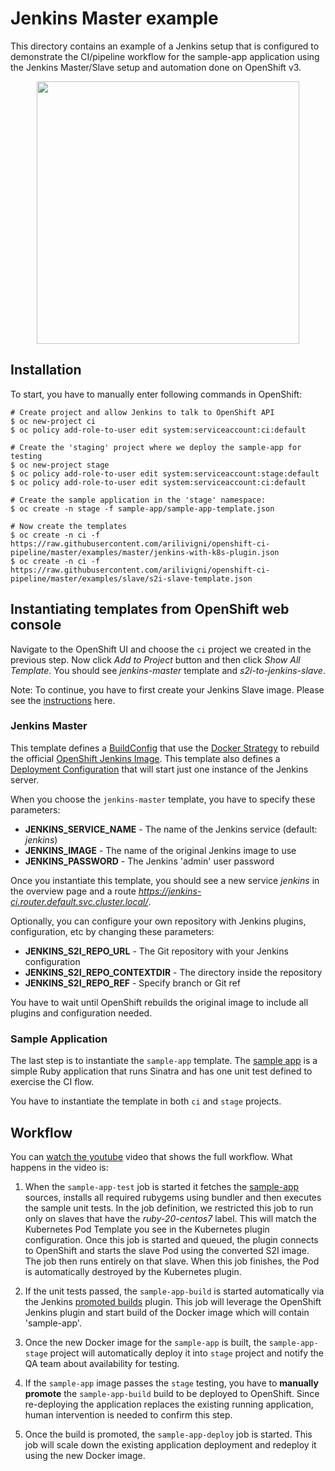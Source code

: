 # Jenkins Master example

This directory contains an example of a Jenkins setup that is configured to
demonstrate the CI/pipeline workflow for the sample-app application using the
Jenkins Master/Slave setup and automation done on OpenShift v3.

<p align="center">
<img width="420" src="https://raw.githubusercontent.com/arilivigni/openshift-ci-pipeline/master/jenkins-flow.png"/>
</p>

## Installation

To start, you have to manually enter following commands in OpenShift:


```console
# Create project and allow Jenkins to talk to OpenShift API
$ oc new-project ci
$ oc policy add-role-to-user edit system:serviceaccount:ci:default

# Create the 'staging' project where we deploy the sample-app for testing
$ oc new-project stage
$ oc policy add-role-to-user edit system:serviceaccount:stage:default
$ oc policy add-role-to-user edit system:serviceaccount:ci:default

# Create the sample application in the 'stage' namespace:
$ oc create -n stage -f sample-app/sample-app-template.json

# Now create the templates
$ oc create -n ci -f https://raw.githubusercontent.com/arilivigni/openshift-ci-pipeline/master/examples/master/jenkins-with-k8s-plugin.json
$ oc create -n ci -f https://raw.githubusercontent.com/arilivigni/openshift-ci-pipeline/master/examples/slave/s2i-slave-template.json
```

## Instantiating templates from OpenShift web console

Navigate to the OpenShift UI and choose the `ci` project we created in the previous
step. Now click *Add to Project* button and then click *Show All
Template*. You should see *jenkins-master* template and *s2i-to-jenkins-slave*.

Note: To continue, you have to first create your Jenkins Slave image. Please see
the [instructions](examples/slave/README.md) here.

### Jenkins Master

This template defines a
[BuildConfig](https://docs.openshift.org/latest/dev_guide/builds.html#defining-a-buildconfig)
that use the [Docker
Strategy](https://docs.openshift.org/latest/dev_guide/builds.html#docker-strategy-options)
to rebuild the official [OpenShift Jenkins Image](https://github.com/openshift/jenkins).
This template also defines a [Deployment Configuration](https://docs.openshift.org/latest/dev_guide/deployments.html#creating-a-deployment-configuration) that will start just one instance
of the Jenkins server.

When you choose the `jenkins-master` template, you have to specify these parameters:

* **JENKINS_SERVICE_NAME** - The name of the Jenkins service (default: *jenkins*)
* **JENKINS_IMAGE** - The name of the original Jenkins image to use
* **JENKINS_PASSWORD** - The Jenkins 'admin' user password

Once you instantiate this template, you should see a new service *jenkins* in
the overview page and a route *https://jenkins-ci.router.default.svc.cluster.local/*.

Optionally, you can configure your own repository with Jenkins plugins,
configuration, etc by changing these parameters:

* **JENKINS_S2I_REPO_URL** - The Git repository with your Jenkins configuration
* **JENKINS_S2I_REPO_CONTEXTDIR** - The directory inside the repository
* **JENKINS_S2I_REPO_REF** - Specify branch or Git ref

You have to wait until OpenShift rebuilds the original image to include all
plugins and configuration needed.

### Sample Application

The last step is to instantiate the `sample-app` template. The [sample
app](sample-app) is a simple Ruby application
that runs Sinatra and has one unit test defined to exercise the CI flow.

You have to instantiate the template in both `ci` and `stage` projects.

## Workflow

You can [watch the youtube](https://www.youtube.com/watch?v=HsdmSaz1zhs)
video that shows the full workflow. What happens in the video is:

1. When the `sample-app-test` job is started it fetches the [sample-app](sample-app) sources,
   installs all required rubygems using bundler and then executes the sample unit tests.
   In the job definition, we restricted this job to run only on slaves that have
   the *ruby-20-centos7* label. This will match the Kubernetes Pod Template you see
   in the Kubernetes plugin configuration. Once this job is started and queued,
   the plugin connects to OpenShift and starts the slave Pod using the converted
   S2I image. The job then runs entirely on that slave.
   When this job finishes, the Pod is automatically destroyed by the Kubernetes
   plugin.

2. If the unit tests passed, the `sample-app-build` is started automatically via
   the Jenkins [promoted builds](https://wiki.jenkins-ci.org/display/JENKINS/Promoted+Builds+Plugin)
   plugin. This job will leverage the OpenShift Jenkins plugin and start
   build of the Docker image which will contain 'sample-app'.

3. Once the new Docker image for the `sample-app` is built, the
   `sample-app-stage` project will automatically deploy it into `stage` project
   and notify the QA team about availability for testing.

3. If the `sample-app` image passes the `stage` testing, you have to **manually
   promote** the `sample-app-build` build to be deployed to OpenShift. Since
   re-deploying the application replaces the existing running application, human
   intervention is needed to confirm this step.

4. Once the build is promoted, the `sample-app-deploy` job is started. This job
   will scale down the existing application deployment and redeploy it using the
   new Docker image.
